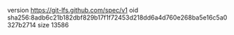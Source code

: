 version https://git-lfs.github.com/spec/v1
oid sha256:8adb6c21b182dbf829b17f1f72453d218dd6a4d760e268ba5e16c5a0327b2714
size 13586
